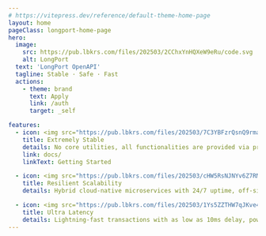 ```yaml
---
# https://vitepress.dev/reference/default-theme-home-page
layout: home
pageClass: longport-home-page
hero:
  image:
    src: https://pub.lbkrs.com/files/202503/2CChxYnHQXeW9eRu/code.svg
    alt: LongPort
  text: 'LongPort OpenAPI'
  tagline: Stable · Safe · Fast
  actions:
    - theme: brand
      text: Apply
      link: /auth
      target: _self

features:
  - icon: <img src="https://pub.lbkrs.com/files/202503/7C3YBFzrQsnQ9rma/icon-code.svg" width="48" height="48"/>
    title: Extremely Stable
    details: No core utilities, all functionalities are provided via presets.
    link: docs/
    linkText: Getting Started

  - icon: <img src="https://pub.lbkrs.com/files/202503/cHW5RsNJNYv6Z7RM/icon-cloud.svg" width="48" height="48" />
    title: Resilient Scalability
    details: Hybrid cloud-native microservices with 24/7 uptime, off-site failover, and elastic scaling for continuous reliability.

  - icon: <img src="https://pub.lbkrs.com/files/202503/1Ys5ZZTHW7qJKve4/icon-lanuch.svg" width="48" height="48" />
    title: Ultra Latency
    details: Lightning-fast transactions with as low as 10ms delay, powered by cloud-native distributed in-memory databases and stateless architecture
---
```

<HomePage/>